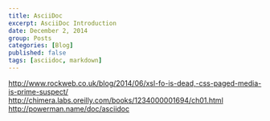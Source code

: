 ```yaml
---
title: AsciiDoc
excerpt: AsciiDoc Introduction
date: December 2, 2014
group: Posts
categories: [Blog]
published: false
tags: [asciidoc, markdown]
---
```


http://www.rockweb.co.uk/blog/2014/06/xsl-fo-is-dead,-css-paged-media-is-prime-suspect/
http://chimera.labs.oreilly.com/books/1234000001694/ch01.html
http://powerman.name/doc/asciidoc